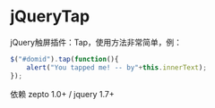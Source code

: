 jQueryTap
=========

jQuery触屏插件：Tap，使用方法非常简单，例：
```javascript
$("#domid").tap(function(){
	alert("You tapped me! -- by"+this.innerText);
});
```
依赖 zepto 1.0+ / jquery 1.7+
